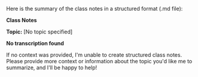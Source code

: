 Here is the summary of the class notes in a structured format (.md file):

**Class Notes**

**Topic:** [No topic specified]

**No transcription found**

If no context was provided, I'm unable to create structured class notes. Please provide more context or information about the topic you'd like me to summarize, and I'll be happy to help!